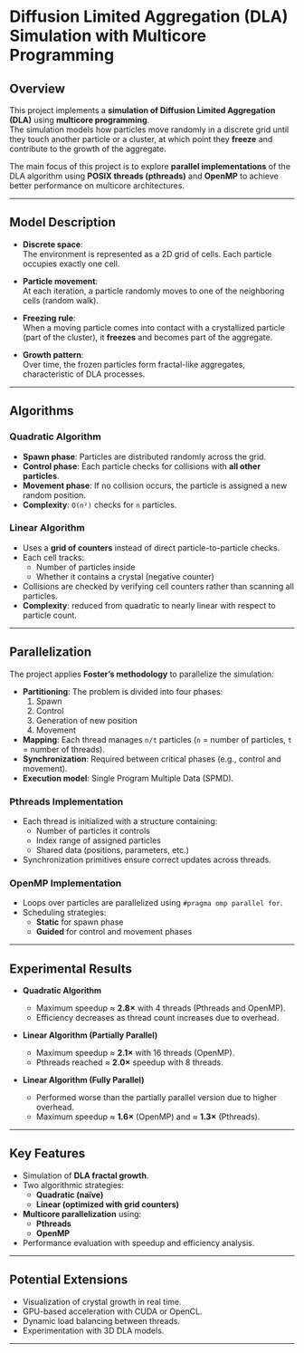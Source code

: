 # Diffusion Limited Aggregation (DLA) Simulation with Multicore Programming

## Overview
This project implements a **simulation of Diffusion Limited Aggregation (DLA)** using **multicore programming**.  
The simulation models how particles move randomly in a discrete grid until they touch another particle or a cluster, at which point they **freeze** and contribute to the growth of the aggregate.  

The main focus of this project is to explore **parallel implementations** of the DLA algorithm using **POSIX threads (pthreads)** and **OpenMP** to achieve better performance on multicore architectures.

---

## Model Description
- **Discrete space**:  
  The environment is represented as a 2D grid of cells. Each particle occupies exactly one cell.  

- **Particle movement**:  
  At each iteration, a particle randomly moves to one of the neighboring cells (random walk).  

- **Freezing rule**:  
  When a moving particle comes into contact with a crystallized particle (part of the cluster), it **freezes** and becomes part of the aggregate.  

- **Growth pattern**:  
  Over time, the frozen particles form fractal-like aggregates, characteristic of DLA processes.  

---

## Algorithms

### Quadratic Algorithm
- **Spawn phase**: Particles are distributed randomly across the grid.  
- **Control phase**: Each particle checks for collisions with **all other particles**.  
- **Movement phase**: If no collision occurs, the particle is assigned a new random position.  
- **Complexity**: `O(n²)` checks for `n` particles.  

### Linear Algorithm
- Uses a **grid of counters** instead of direct particle-to-particle checks.  
- Each cell tracks:
  - Number of particles inside  
  - Whether it contains a crystal (negative counter)  
- Collisions are checked by verifying cell counters rather than scanning all particles.  
- **Complexity**: reduced from quadratic to nearly linear with respect to particle count.  

---

## Parallelization

The project applies **Foster’s methodology** to parallelize the simulation:
- **Partitioning**: The problem is divided into four phases:
  1. Spawn  
  2. Control  
  3. Generation of new position  
  4. Movement  
- **Mapping**: Each thread manages `n/t` particles (`n` = number of particles, `t` = number of threads).  
- **Synchronization**: Required between critical phases (e.g., control and movement).  
- **Execution model**: Single Program Multiple Data (SPMD).

### Pthreads Implementation
- Each thread is initialized with a structure containing:  
  - Number of particles it controls  
  - Index range of assigned particles  
  - Shared data (positions, parameters, etc.)  
- Synchronization primitives ensure correct updates across threads.

### OpenMP Implementation
- Loops over particles are parallelized using `#pragma omp parallel for`.  
- Scheduling strategies:
  - **Static** for spawn phase  
  - **Guided** for control and movement phases  

---

## Experimental Results

- **Quadratic Algorithm**  
  - Maximum speedup ≈ **2.8×** with 4 threads (Pthreads and OpenMP).  
  - Efficiency decreases as thread count increases due to overhead.  

- **Linear Algorithm (Partially Parallel)**  
  - Maximum speedup ≈ **2.1×** with 16 threads (OpenMP).  
  - Pthreads reached ≈ **2.0×** speedup with 8 threads.  

- **Linear Algorithm (Fully Parallel)**  
  - Performed worse than the partially parallel version due to higher overhead.  
  - Maximum speedup ≈ **1.6×** (OpenMP) and ≈ **1.3×** (Pthreads).  

---

## Key Features
- Simulation of **DLA fractal growth**.  
- Two algorithmic strategies:
  - **Quadratic (naïve)**  
  - **Linear (optimized with grid counters)**  
- **Multicore parallelization** using:
  - **Pthreads**  
  - **OpenMP**  
- Performance evaluation with speedup and efficiency analysis.  

---

## Potential Extensions
- Visualization of crystal growth in real time.  
- GPU-based acceleration with CUDA or OpenCL.  
- Dynamic load balancing between threads.  
- Experimentation with 3D DLA models.  

---

